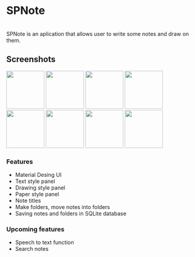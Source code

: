 # SPNote

<br>
SPNote is an aplication that allows user to write some notes and draw on them.


## Screenshots
[<img src="https://github.com/FarshidABZ/SPNote/tree/master/art/empty-state.png" width=100>](https://github.com/FarshidABZ/SPNote/tree/master/art/empty-state.png)
[<img src="https://github.com/FarshidABZ/SPNote/tree/master/art/text-style.png" width=100>](https://github.com/FarshidABZ/SPNote/tree/master/art/text-style.png)
[<img src="https://github.com/FarshidABZ/SPNote/tree/master/art/paper-style.png" width=100>](https://github.com/FarshidABZ/SPNote/tree/master/art/paper-style.png)
[<img src="https://github.com/FarshidABZ/SPNote/tree/master/art/drawing-style.png" width=100>](https://github.com/FarshidABZ/SPNote/tree/master/art/drawing-style.png)
[<img src="https://github.com/FarshidABZ/SPNote/tree/master/art/document.png" width=100>](https://github.com/FarshidABZ/SPNote/tree/master/art/document.png)
[<img src="https://github.com/FarshidABZ/SPNote/tree/master/art/home.png" width=100>](https://github.com/FarshidABZ/SPNote/tree/master/art/home.png)
[<img src="https://github.com/FarshidABZ/SPNote/tree/master/art/more-action.png" width=100>](https://github.com/FarshidABZ/SPNote/tree/master/art/more-action.png)
[<img src="https://github.com/FarshidABZ/SPNote/tree/master/art/doc-folder.png" width=100>](https://github.com/FarshidABZ/SPNote/tree/master/art/doc-folder.png)


### Features
- Material Desing UI
- Text style panel
- Drawing style panel
- Paper style panel
- Note titles
- Make folders, move notes into folders
- Saving notes and folders in SQLite database

### Upcoming features
- Speech to text function
- Search notes
